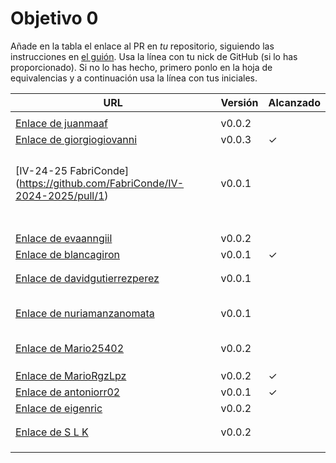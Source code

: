 # Objetivo 0

Añade en la tabla el enlace al PR en *tu* repositorio, siguiendo las
instrucciones en [el guión](http://jj.github.io/IV/documentos/proyecto/0.Repositorio). Usa
la línea con tu nick de GitHub (si lo has proporcionado). Si no lo has hecho,
primero ponlo en la hoja de equivalencias y a continuación usa la línea con tus
iniciales.

| URL                                                                                                             | Versión | Alcanzado |
|-----------------------------------------------------------------------------------------------------------------|---------|-----------|
| <!-- Enlace de A E S -->                                                                                        |         |           |
| [Enlace de juanmaaf](https://github.com/juanmaaf/Time-MoneyController/pull/1)                                   | v0.0.2  |           |
| [Enlace de giorgiogiovanni](https://github.com/giorgiogiovanni/PacketManager/pull/1)                            | v0.0.3  | ✓         |
| <!-- Enlace de juanbarearojo -->                                                                                |         |           |
| <!-- Enlace de sweetiepitie -->                                                                                 |         |           |
| <!-- Enlace de jacarmona364 -->                                                                                 |         |           |
| <!-- Enlace de lmchaves -->                                                                                     |         |           |
| [IV-24-25 FabriConde] (https://github.com/FabriConde/IV-2024-2025/pull/1)                                       | v0.0.1  |           |
| <!-- Enlace de FerniCuesta -->                                                                                  |         |           |
| <!-- Enlace de "1E04" -->                                                                                       |         |           |
| <!-- Enlace de adiazcencillo -->                                                                                |         |           |
| <!-- Enlace de hossam1522 -->                                                                                   |         |           |
| <!-- Enlace de clara99gf -->                                                                                    |         |           |
| <!-- Enlace de Antoniogm03 -->                                                                                  |         |           |
| <!-- Enlace de SantiGarvin -->                                                                                  |         |           |
| [Enlace de evaanngiil](https://github.com/evaanngiil/PresentCreator/pull/1)                                     | v0.0.2  |           |
| [Enlace de blancagiron](https://github.com/blancagiron/SeguraSenior/pull/1)                                     | v0.0.1  | ✓         |
| <!-- Enlace de GaelGoncalvesAlba -->                                                                            |         |           |
| <!-- Enlace de abbonno -->                                                                                      |         |           |
| [Enlace de davidgutierrezperez](https://github.com/davidgutierrezperez/Axel/pull/1)                             | v0.0.1  |           |
| <!-- Enlace de H M -->                                                                                          |         |           |
| <!-- Enlace de MatteoImbrosciano -->                                                                            |         |           |
| <!-- Enlace de L D C L M C -->                                                                                  |         |           |
| <!-- Enlace de JLombar -->                                                                                      |         |           |
| <!-- Enlace de joselopez10014 -->                                                                               |         |           |
| <!-- Enlace de M M N --> [Enlace de nuriamanzanomata](https://github.com/mmnuria/PersonalSportCalendary/pull/1) | v0.0.1  |           |
| <!-- Enlace de M S C -->                                                                                        |         |           |
| <!-- Enlace de javiernavacapa -->                                                                               |         |           |
| <!-- Enlace de N G P -->                                                                                        |         |           |
| <!-- Enlace de Carlosmapego8 -->                                                                                |         |           |
| <!-- Enlace de P B H -->                                                                                        |         |           |
| <!-- Enlace de Mario25402 --> [Enlace de Mario25402](https://github.com/Mario25402/Calendar/pull/2)             | v0.0.2  |           |
| <!-- Enlace de Pablorc7 -->                                                                                     |         |           |
| <!-- Enlace de mrh117 -->                                                                                       |         |           |
| <!-- Enlace de LuRDR -->                                                                                        |         |           |
| [Enlace de MarioRgzLpz](https://github.com/MarioRgzLpz/ArbitrageBets/pull/1)                                    | v0.0.2  | ✓         |
| [Enlace de antoniorr02](https://github.com/antoniorr02/MenuConsulter/pull/1)                                    | v0.0.1  | ✓         |
| [Enlace de eigenric](https://github.com/eigenric/lyricfeel/pull/1)                                              | v0.0.2  |           |
| <!-- Enlace de enger2003 -->                                                                                    |         |           |
| <!-- Enlace de R S A -->                                                                                        |         |           |
| [Enlace de S L K ](https://github.com/wickeet/Tripoli/pull/1)                                                   | v0.0.2  |           |
| <!-- Enlace de ChinChainis -->                                                                                  |         |           |
| <!-- Enlace de S V A B S -->                                                                                    |         |           |
| <!-- Enlace de pablotl0 -->                                                                                     |         |           |


